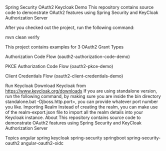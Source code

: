 Spring Security OAuth2 Keycloak Demo
This repository contains source code to demonstrate OAuth2 features using Spring Security and KeyCloak Authorization Server

After you checked out the project, run the following command:

mvn clean verify

This project contains examples for 3 OAuth2 Grant Types

Authorization Code Flow (oauth2-authorization-code-demo)

PKCE Authorization Code Flow (oauth2-pkce-demo)

Client Credentials Flow (oauth2-client-credentials-demo)

Run Keycloak
Download Keycloak from https://www.keycloak.org/downloads
If you are using standalone version, run the following command, by making sure you are inside the bin directory standalone.bat -Djboss.http.port=<port>, you can provide whatever port number you like.
Importing Realm
Instead of creating the realm, you can make use of the realm-export.json file to import all the realm details into your Keycloak instance.
About
This repository contains source code to demonstrate OAuth2 features using Spring Security and KeyCloak Authorization Server

Topics
angular spring keycloak spring-security springboot spring-security-oauth2 angular-oauth2-oidc

